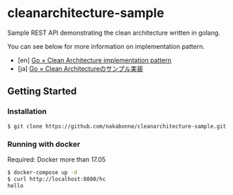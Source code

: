 # cleanarchitecture-sample

Sample REST API demonstrating the clean architecture written in golang.

You can see below for more information on  implementation pattern.
- [en] [Go × Clean Architecture implementation pattern](https://nakabonne.dev/posts/go-clean-architecture)
- [ja] [Go × Clean Architectureのサンプル実装](http://nakawatch.hatenablog.com/entry/2018/07/11/181453)

## Getting Started

### Installation

```
$ git clone https://github.com/nakabonne/cleanarchitecture-sample.git
```

### Running with docker

Required: Docker more than 17.05

```sh
$ docker-compose up -d
$ curl http://localhost:8080/hc
hello
```
